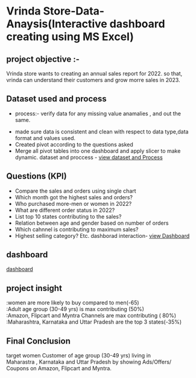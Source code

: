 													
# Vrinda Store-Data-Anaysis(Interactive dashboard creating using MS Excel)													
## project objective		:-											
Vrinda store wants to creating an annual sales report for 2022. so that, vrinda can understand their customers and grow morre sales in 2023.												

## Dataset used and process
* process:- verify data for any missing value anamalies , and out the same.
- made sure data is consistent and clean with respect to data type,data format and values used.
- Created pivot according to the questions asked
- Merge all pivot tables into one dashboard and apply slicer to make dynamic.
 dataset and proccess -
<a href="https://github.com/Rajnandini-0804/Data-Analysis-Dashboard-/blob/main/vrinda.dataset%26SS.xlsx">view dataset and Process </a>


## Questions (KPI)
- Compare the sales and orders using single chart
- Which month got the highest sales and orders?
- Who purchased more-men or women in 2022?
- What are different order status in 2022?
- List top 10 states contributing to  the sales?
- Relation between age and gender based on number of orders
- Which cahnnel is contributing to maximum sales?
- Highest selling category? Etc.
 dashborad interaction-
<a href="https://github.com/Rajnandini-0804/Data-Analysis-Dashboard-/blob/main/Vrinda%20Store%20Data%20Analysis%20(1).xlsx"> view Dashboard</a>

 ## dashboard 
<a href="https://github.com/Rajnandini-0804/Data-Analysis-Dashboard-/blob/main/screenshort.dashboard.xlsx">dashboard </a>

## project insight
:women are more likely to buy compared to men(-65)						
:Adult age group (30-49 yrs) is max contributing (50%)						
:Amazon, Flipcart and Myntra Channels are max contributing ( 80%)
:Maharashtra, Karnataka and Uttar Pradesh are the top 3 states(-35%)	
	    
## Final Conclusion
target women Customer of age group (30-49 yrs) living in 								
Maharastra , Karnataka and Uttar Pradesh by showing Ads/Offers/								
Coupons on Amazon, Flipcart and Myntra.							

            




